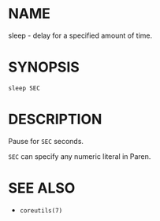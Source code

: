 # NAME
sleep - delay for a specified amount of time.

# SYNOPSIS

    sleep SEC

# DESCRIPTION
Pause for `SEC` seconds.

`SEC` can specify any numeric literal in Paren.

# SEE ALSO
- `coreutils(7)`
